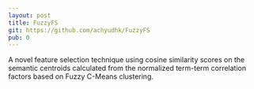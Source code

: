 ```yaml
---
layout: post
title: FuzzyFS
git: https://github.com/achyudhk/FuzzyFS
pub: 0
---
```


A novel feature selection technique using cosine similarity scores on the semantic centroids calculated from the normalized term-term correlation factors based on Fuzzy C-Means clustering.
